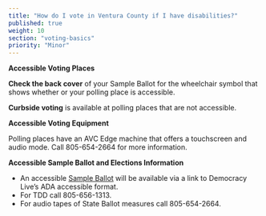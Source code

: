 ```yaml
---
title: "How do I vote in Ventura County if I have disabilities?"
published: true
weight: 10
section: "voting-basics"
priority: "Minor"
---
```


**Accessible Voting Places**  

**Check the back cover** of your Sample Ballot for the wheelchair symbol that shows whether or your polling place is accessible.  

**Curbside voting** is available at polling places that are not accessible.  

**Accessible Voting Equipment**  

Polling places have an AVC Edge machine that offers a touchscreen and audio mode.  Call 805-654-2664 for more information.  

**Accessible Sample Ballot and Elections Information**  
- An accessible [Sample Ballot](http://recorder.countyofventura.org/elections/voter-lookups/my-sample-ballot/#Search) will be available via a link to Democracy Live’s ADA accessible format.  
- For TDD call 805-656-1313.  
- For audio tapes of State Ballot measures call 805-654-2664.  
